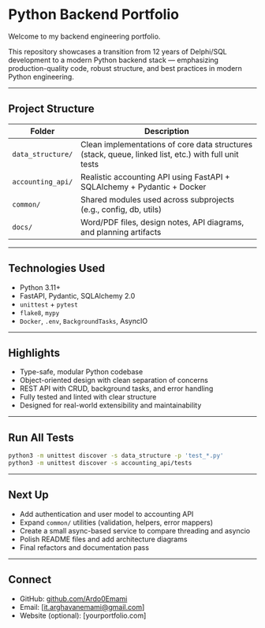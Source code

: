# Python Backend Portfolio

Welcome to my backend engineering portfolio.

This repository showcases a transition from 12 years of Delphi/SQL development to a modern Python backend stack — emphasizing production-quality code, robust structure, and best practices in modern Python engineering.

---

## Project Structure

| Folder | Description |
|--------|-------------|
| `data_structure/` | Clean implementations of core data structures (stack, queue, linked list, etc.) with full unit tests |
| `accounting_api/` | Realistic accounting API using FastAPI + SQLAlchemy + Pydantic + Docker |
| `common/` | Shared modules used across subprojects (e.g., config, db, utils) |
| `docs/` | Word/PDF files, design notes, API diagrams, and planning artifacts |

---

## Technologies Used

- Python 3.11+
- FastAPI, Pydantic, SQLAlchemy 2.0
- `unittest` + `pytest`
- `flake8`, `mypy`
- `Docker`, `.env`, `BackgroundTasks`, AsyncIO

---

## Highlights

- Type-safe, modular Python codebase
- Object-oriented design with clean separation of concerns
- REST API with CRUD, background tasks, and error handling
- Fully tested and linted with clear structure
- Designed for real-world extensibility and maintainability

---

## Run All Tests

```bash
python3 -m unittest discover -s data_structure -p 'test_*.py'
python3 -m unittest discover -s accounting_api/tests
```

---

## Next Up

- Add authentication and user model to accounting API
- Expand `common/` utilities (validation, helpers, error mappers)
- Create a small async-based service to compare threading and asyncio
- Polish README files and add architecture diagrams
- Final refactors and documentation pass

---

## Connect

- GitHub: [github.com/Ardo0Emami](https://github.com/Ardo0Emami)
- Email: [it.arghavanemami@gmail.com]
- Website (optional): [yourportfolio.com]